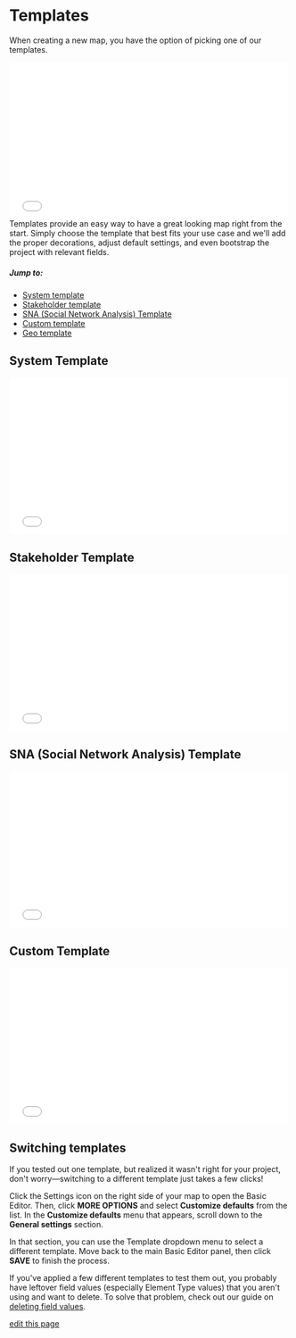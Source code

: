 # Templates

When creating a new map, you have the option of picking one of our templates.

<iframe src="//player.vimeo.com/video/120666713" width="500" height="281" frameborder="0" webkitallowfullscreen mozallowfullscreen allowfullscreen></iframe>

<br />
Templates provide an easy way to have a great looking map right from the start. Simply choose the template that best fits your use case and we'll add the proper decorations, adjust default settings, and even bootstrap the project with relevant fields.

<br />

##### Jump to:
- [System template](#system-template)
- [Stakeholder template](#stakeholder-template)
- [SNA (Social Network Analysis) Template](#sna-social-network-analysis-template)
- [Custom template](#custom-template)
- [Geo template](/guides/templates/geo.html)

## System Template
<iframe src="//player.vimeo.com/video/120851694" width="500" height="281" frameborder="0" webkitallowfullscreen mozallowfullscreen allowfullscreen></iframe>

## Stakeholder Template
<iframe src="//player.vimeo.com/video/120964653" width="500" height="281" frameborder="0" webkitallowfullscreen mozallowfullscreen allowfullscreen></iframe>

## SNA (Social Network Analysis) Template
<iframe src="//player.vimeo.com/video/120999753" width="500" height="281" frameborder="0" webkitallowfullscreen mozallowfullscreen allowfullscreen></iframe>

## Custom Template
<iframe src="//player.vimeo.com/video/120887205" width="500" height="281" frameborder="0" webkitallowfullscreen mozallowfullscreen allowfullscreen></iframe>


## Switching templates

If you tested out one template, but realized it wasn't right for your project, don't worry—switching to a different template just takes a few clicks!

Click the Settings icon <i class="fa fa-sliders"></i> on the right side of your map to open the Basic Editor. Then, click **MORE OPTIONS** and select **Customize defaults** from the list. In the **Customize defaults** menu that appears, scroll down to the **General settings** section.

In that section, you can use the Template dropdown menu to select a different template. Move back to the main Basic Editor panel, then click **SAVE** to finish the process.

If you've applied a few different templates to test them out, you probably have leftover field values (especially Element Type values) that you aren't using and want to delete. To solve that problem, check out our guide on [deleting field values](/guides/fields.md#deleting-field-values).


<span class="edit-link"><a href="https://github.com/kumu/docs/blob/master/guides/templates.md" target="_blank"><i class="fa fa-github"></i> edit this page</a></span>
